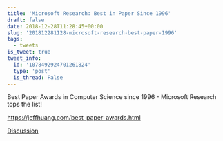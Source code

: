 ```yaml
---
title: 'Microsoft Research: Best in Paper Since 1996'
draft: false
date: 2018-12-28T11:28:45+00:00
slug: '201812281128-microsoft-research-best-paper-1996'
tags:
  - tweets
is_tweet: true
tweet_info:
  id: '1078492924701261824'
  type: 'post'
  is_thread: False
---
```




Best Paper Awards in Computer Science since 1996 - Microsoft Research tops the list!

<https://jeffhuang.com/best_paper_awards.html>

[Discussion](https://x.com/sytelus/status/1078492924701261824)
